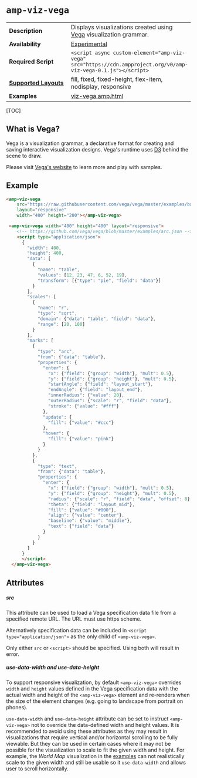 <!---
Copyright 2016 The AMP HTML Authors. All Rights Reserved.

Licensed under the Apache License, Version 2.0 (the "License");
you may not use this file except in compliance with the License.
You may obtain a copy of the License at

      http://www.apache.org/licenses/LICENSE-2.0

Unless required by applicable law or agreed to in writing, software
distributed under the License is distributed on an "AS-IS" BASIS,
WITHOUT WARRANTIES OR CONDITIONS OF ANY KIND, either express or implied.
See the License for the specific language governing permissions and
limitations under the License.
-->

# <a name="amp-viz-vega"></a> `amp-viz-vega`

<table>
  <tr>
    <td width="40%"><strong>Description</strong></td>
    <td>Displays visualizations created using <a href="https://vega.github.io/vega/">Vega</a> visualization grammar.</td>
  </tr>
  <tr>
    <td width="40%"><strong>Availability</strong></td>
    <td><a href="https://www.ampproject.org/docs/reference/experimental.html">Experimental</a></td>
  </tr>
  <tr>
    <td width="40%"><strong>Required Script</strong></td>
    <td><code>&lt;script async custom-element="amp-viz-vega" src="https://cdn.ampproject.org/v0/amp-viz-vega-0.1.js">&lt;/script></code></td>
  </tr>
  <tr>
    <td class="col-fourty"><strong><a href="https://www.ampproject.org/docs/guides/responsive/control_layout.html">Supported Layouts</a></strong></td>
    <td>fill, fixed, fixed-height, flex-item, nodisplay, responsive</td>
  </tr>
  <tr>
    <td width="40%"><strong>Examples</strong></td>
    <td><a href="https://github.com/ampproject/amphtml/blob/master/examples/viz-vega.amp.html">viz-vega.amp.html</a></td>
  </tr>
</table>

[TOC]

## What is Vega?
Vega is a visualization grammar, a declarative format for creating and saving
interactive visualization designs. Vega's runtime uses [D3](https://github.com/d3/d3)
behind the scene to draw.

Please visit [Vega's website](https://vega.github.io/vega/)
to learn more and play with samples.

## Example

```html
<amp-viz-vega
    src="https://raw.githubusercontent.com/vega/vega/master/examples/bar.json"
    layout="responsive"
    width="400" height="200"></amp-viz-vega>
```

```html
 <amp-viz-vega width="400" height="400" layout="responsive">
    <!-- https://github.com/vega/vega/blob/master/examples/arc.json -->
    <script type="application/json">
      {
        "width": 400,
        "height": 400,
        "data": [
          {
            "name": "table",
            "values": [12, 23, 47, 6, 52, 19],
            "transform": [{"type": "pie", "field": "data"}]
          }
        ],
        "scales": [
          {
            "name": "r",
            "type": "sqrt",
            "domain": {"data": "table", "field": "data"},
            "range": [20, 100]
          }
        ],
        "marks": [
          {
            "type": "arc",
            "from": {"data": "table"},
            "properties": {
              "enter": {
                "x": {"field": {"group": "width"}, "mult": 0.5},
                "y": {"field": {"group": "height"}, "mult": 0.5},
                "startAngle": {"field": "layout_start"},
                "endAngle": {"field": "layout_end"},
                "innerRadius": {"value": 20},
                "outerRadius": {"scale": "r", "field": "data"},
                "stroke": {"value": "#fff"}
              },
              "update": {
                "fill": {"value": "#ccc"}
              },
              "hover": {
                "fill": {"value": "pink"}
              }
            }
          },
          {
            "type": "text",
            "from": {"data": "table"},
            "properties": {
              "enter": {
                "x": {"field": {"group": "width"}, "mult": 0.5},
                "y": {"field": {"group": "height"}, "mult": 0.5},
                "radius": {"scale": "r", "field": "data", "offset": 8},
                "theta": {"field": "layout_mid"},
                "fill": {"value": "#000"},
                "align": {"value": "center"},
                "baseline": {"value": "middle"},
                "text": {"field": "data"}
              }
            }
          }
        ]
      }
      </script>
  </amp-viz-vega>
```

## Attributes

##### src

This attribute can be used to load a Vega specification data file
from a specified remote URL. The URL must use https scheme.

Alternatively specification data can be included in `<script type="application/json">`
as the only child of `<amp-viz-vega>`.

Only either `src` or `<script>` should be specified. Using both will result in error.

##### use-data-width and use-data-height

To support responsive visualization, by default `<amp-viz-vega>` overrides `width`
and `height` values defined in the Vega specification data with the actual width
and height of the `<amp-viz-vega>` element and re-renders when the size of the
element changes (e.g. going to landscape from portrait on phones).

`use-data-width` and `use-data-height` attribute can be set to instruct `<amp-viz-vega>`
not to override the data-defined width and height values. It is recommended to avoid
using these attributes as they may result in visualizations that require vertical
and/or horizontal scrolling to be fully viewable. But they can be used in certain
cases where it may not be possible for the visualization to scale to fit the given
width and height. For example, the *World Map* visualization in the
[examples](https://github.com/ampproject/amphtml/blob/master/examples/viz-vega.amp.html)
can not realistically scale to the given width and still be usable so it `use-data-width`
and allows user to scroll horizontally.
